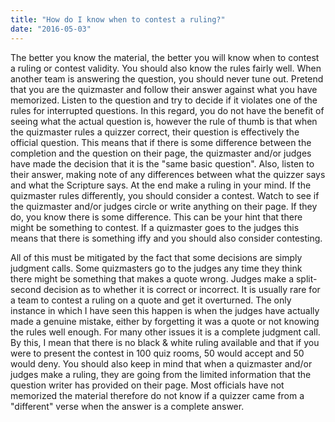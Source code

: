```yaml
---
title: "How do I know when to contest a ruling?"
date: "2016-05-03"
---
```


The better you know the material, the better you will know when to contest a ruling or contest validity. You should also know the rules fairly well. When another team is answering the question, you should never tune out. Pretend that you are the quizmaster and follow their answer against what you have memorized. Listen to the question and try to decide if it violates one of the rules for interrupted questions. In this regard, you do not have the benefit of seeing what the actual question is, however the rule of thumb is that when the quizmaster rules a quizzer correct, their question is effectively the official question. This means that if there is some difference between the completion and the question on their page, the quizmaster and/or judges have made the decision that it is the "same basic question". Also, listen to their answer, making note of any differences between what the quizzer says and what the Scripture says. At the end make a ruling in your mind. If the quizmaster rules differently, you should consider a contest. Watch to see if the quizmaster and/or judges circle or write anything on their page. If they do, you know there is some difference. This can be your hint that there might be something to contest. If a quizmaster goes to the judges this means that there is something iffy and you should also consider contesting.

All of this must be mitigated by the fact that some decisions are simply judgment calls. Some quizmasters go to the judges any time they think there might be something that makes a quote wrong. Judges make a split-second decision as to whether it is correct or incorrect. It is usually rare for a team to contest a ruling on a quote and get it overturned. The only instance in which I have seen this happen is when the judges have actually made a genuine mistake, either by forgetting it was a quote or not knowing the rules well enough. For many other issues it is a complete judgment call. By this, I mean that there is no black & white ruling available and that if you were to present the contest in 100 quiz rooms, 50 would accept and 50 would deny. You should also keep in mind that when a quizmaster and/or judges make a ruling, they are going from the limited information that the question writer has provided on their page. Most officials have not memorized the material therefore do not know if a quizzer came from a "different" verse when the answer is a complete answer.
